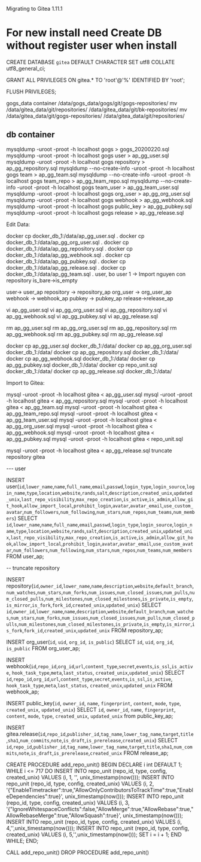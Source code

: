 Migrating to Gitea 1.11.1

# For new install need Create DB without register user when install


CREATE DATABASE `gitea` DEFAULT CHARACTER SET utf8 COLLATE utf8_general_ci;

GRANT ALL PRIVILEGES ON gitea.* TO 'root'@'%' IDENTIFIED BY 'root';

FLUSH PRIVILEGES;

gogs_data container
/data/gogs_data/gogs/git/gogs-repositories/
mv /data/gitea_data/git/repositories/ /data/gitea_data/git/bk-repositories/ 
mv /data/gitea_data/git/gogs-repositories/ /data/gitea_data/git/repositories/ 



db container
----------------------
mysqldump -uroot -proot -h localhost gogs > gogs_20200220.sql
mysqldump -uroot -proot -h localhost gogs user > ap_gg_user.sql
mysqldump -uroot -proot -h localhost gogs repository > ap_gg_repository.sql
mysqldump --no-create-info -uroot -proot -h localhost gogs team > ap_gg_team.sql
mysqldump --no-create-info -uroot -proot -h localhost gogs team_repo > ap_gg_team_repo.sql
mysqldump --no-create-info -uroot -proot -h localhost gogs team_user > ap_gg_team_user.sql
mysqldump -uroot -proot -h localhost gogs org_user > ap_gg_org_user.sql
mysqldump -uroot -proot -h localhost gogs webhook > ap_gg_webhook.sql
mysqldump -uroot -proot -h localhost gogs public_key > ap_gg_pubkey.sql
mysqldump -uroot -proot -h localhost gogs release > ap_gg_release.sql

Edit Data:

docker cp docker_db_1:/data/ap_gg_user.sql .
docker cp docker_db_1:/data/ap_gg_org_user.sql .
docker cp docker_db_1:/data/ap_gg_repository.sql .
docker cp docker_db_1:/data/ap_gg_webhook.sql .
docker cp docker_db_1:/data/ap_gg_pubkey.sql .
docker cp docker_db_1:/data/ap_gg_release.sql .
docker cp docker_db_1:/data/ap_gg_team.sql .
user, bo user 1 -> Import nguyen con
repository is_bare->is_empty

user-> user_ap
repository -> repository_ap
org_user -> org_user_ap
webhook -> webhook_ap
pubkey -> pubkey_ap
release->release_ap

vi ap_gg_user.sql
vi ap_gg_org_user.sql
vi ap_gg_repository.sql
vi ap_gg_webhook.sql
vi ap_gg_pubkey.sql
vi ap_gg_release.sql

rm ap_gg_user.sql
rm ap_gg_org_user.sql
rm ap_gg_repository.sql
rm ap_gg_webhook.sql
rm ap_gg_pubkey.sql
rm ap_gg_release.sql

docker cp ap_gg_user.sql docker_db_1:/data/
docker cp ap_gg_org_user.sql docker_db_1:/data/
docker cp ap_gg_repository.sql docker_db_1:/data/ 
docker cp ap_gg_webhook.sql docker_db_1:/data/ 
docker cp ap_gg_pubkey.sql docker_db_1:/data/ 
docker cp repo_unit.sql docker_db_1:/data/ 
docker cp ap_gg_release.sql docker_db_1:/data/ 

Import to  Gitea: 

mysql -uroot -proot -h localhost gitea < ap_gg_user.sql
mysql -uroot -proot -h localhost gitea < ap_gg_repository.sql
mysql -uroot -proot -h localhost gitea < ap_gg_team.sql
mysql -uroot -proot -h localhost gitea < ap_gg_team_repo.sql
mysql -uroot -proot -h localhost gitea < ap_gg_team_user.sql
mysql -uroot -proot -h localhost gitea < ap_gg_org_user.sql
mysql -uroot -proot -h localhost gitea < ap_gg_webhook.sql
mysql -uroot -proot -h localhost gitea < ap_gg_pubkey.sql
mysql -uroot -proot -h localhost gitea < repo_unit.sql

mysql -uroot -proot -h localhost gitea < ap_gg_release.sql
truncate repository gitea

--- user 

INSERT user(`id`,`lower_name`,`name`,`full_name`,`email`,`passwd`,`login_type`,`login_source`,`login_name`,`type`,`location`,`website`,`rands`,`salt`,`description`,`created_unix`,`updated_unix`,`last_repo_visibility`,`max_repo_creation`,`is_active`,`is_admin`,`allow_git_hook`,`allow_import_local`,`prohibit_login`,`avatar`,`avatar_email`,`use_custom_avatar`,`num_followers`,`num_following`,`num_stars`,`num_repos`,`num_teams`,`num_members`) SELECT `id`,`lower_name`,`name`,`full_name`,`email`,`passwd`,`login_type`,`login_source`,`login_name`,`type`,`location`,`website`,`rands`,`salt`,`description`,`created_unix`,`updated_unix`,`last_repo_visibility`,`max_repo_creation`,`is_active`,`is_admin`,`allow_git_hook`,`allow_import_local`,`prohibit_login`,`avatar`,`avatar_email`,`use_custom_avatar`,`num_followers`,`num_following`,`num_stars`,`num_repos`,`num_teams`,`num_members` FROM user_ap;

-- truncate repository

INSERT repository(`id`,`owner_id`,`lower_name`,`name`,`description`,`website`,`default_branch`,`num_watches`,`num_stars`,`num_forks`,`num_issues`,`num_closed_issues`,`num_pulls`,`num_closed_pulls`,`num_milestones`,`num_closed_milestones`,`is_private`,`is_empty`,`is_mirror`,`is_fork`,`fork_id`,`created_unix`,`updated_unix`) SELECT `id`,`owner_id`,`lower_name`,`name`,`description`,`website`,`default_branch`,`num_watches`,`num_stars`,`num_forks`,`num_issues`,`num_closed_issues`,`num_pulls`,`num_closed_pulls`,`num_milestones`,`num_closed_milestones`,`is_private`,`is_empty`,`is_mirror`,`is_fork`,`fork_id`,`created_unix`,`updated_unix` FROM repository_ap;

INSERT org_user(`id`, `uid`, `org_id`, `is_public`) SELECT `id`, `uid`, `org_id`, `is_public` FROM org_user_ap;

INSERT webhook(`id`,`repo_id`,`org_id`,`url`,`content_type`,`secret`,`events`,`is_ssl`,`is_active`, `hook_task_type`,`meta`,`last_status`, `created_unix`,`updated_unix`) SELECT `id`,`repo_id`,`org_id`,`url`,`content_type`,`secret`,`events`,`is_ssl`,`is_active`, `hook_task_type`,`meta`,`last_status`, `created_unix`,`updated_unix` FROM webhook_ap;

INSERT public_key(`id`, `owner_id`, `name`, `fingerprint`, `content`, `mode`, `type`, `created_unix`, `updated_unix`) SELECT `id`, `owner_id`, `name`, `fingerprint`, `content`, `mode`, `type`, `created_unix`, `updated_unix` from public_key_ap;

INSERT gitea.release(`id`,`repo_id`,`publisher_id`,`tag_name`,`lower_tag_name`,`target`,`title`,`sha1`,`num_commits`,`note`,`is_draft`,`is_prerelease`,`created_unix`) SELECT `id`,`repo_id`,`publisher_id`,`tag_name`,`lower_tag_name`,`target`,`title`,`sha1`,`num_commits`,`note`,`is_draft`,`is_prerelease`,`created_unix` FROM release_ap;

CREATE PROCEDURE add_repo_unit()
BEGIN
    DECLARE i int DEFAULT 1;
    WHILE i <= 717 DO
    	INSERT INTO repo_unit (repo_id, type, config, created_unix) VALUES (i, 1, '', unix_timestamp(now()));
    	INSERT INTO repo_unit (repo_id, type, config, created_unix) VALUES (i, 2, '{"EnableTimetracker":true,"AllowOnlyContributorsToTrackTime":true,"EnableDependencies":true}', unix_timestamp(now()));
        INSERT INTO repo_unit (repo_id, type, config, created_unix) VALUES (i, 3, '{"IgnoreWhitespaceConflicts":false,"AllowMerge":true,"AllowRebase":true,"AllowRebaseMerge":true,"AllowSquash":true}', unix_timestamp(now())); 
        INSERT INTO repo_unit (repo_id, type, config, created_unix) VALUES (i, 4,'',unix_timestamp(now()));
        INSERT INTO repo_unit (repo_id, type, config, created_unix) VALUES (i, 5,'',unix_timestamp(now()));
        SET i = i + 1;
    END WHILE;
END;

CALL add_repo_unit()
DROP PROCEDURE add_repo_unit()